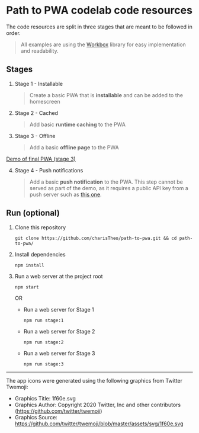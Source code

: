 # Path to PWA codelab code resources

The code resources are split in three stages that are meant to be followed in order.

> All examples are using the [Workbox](https://developers.google.com/web/tools/workbox/) library for easy implementation and readability.

## Stages

1. Stage 1 - Installable

    > Create a basic PWA that is **installable** and can be added to the homescreen

2. Stage 2 - Cached

    > Add basic **runtime caching** to the PWA

3. Stage 3 - Offline

    > Add a basic **offline page** to the PWA

[Demo of final PWA (stage 3)](https://charistheo.github.io/path-to-pwa/)

4. Stage 4 - Push notifications

    > Add a basic **push notification** to the PWA. 
    > This step cannot be served as part of the demo,
    > as it requires a public API key from a push server
    > such as [this one](https://web-push-codelab.glitch.me/).

## Run (optional)

1. Clone this repository

    ```shell
    git clone https://github.com/charisTheo/path-to-pwa.git && cd path-to-pwa/
    ```

2. Install dependencies

    ```shell
    npm install
    ```

3. Run a web server at the project root

    ```shell
    npm start
    ```

    OR

    * Run a web server for Stage 1

        ```shell
        npm run stage:1
        ```

    * Run a web server for Stage 2

        ```shell
        npm run stage:2
        ```

    * Run a web server for Stage 3

        ```shell
        npm run stage:3
        ```
----

The app icons were generated using the following graphics from Twitter Twemoji:

- Graphics Title: 1f60e.svg
- Graphics Author: Copyright 2020 Twitter, Inc and other contributors (https://github.com/twitter/twemoji)
- Graphics Source: https://github.com/twitter/twemoji/blob/master/assets/svg/1f60e.svg